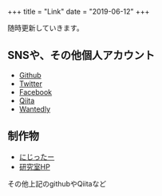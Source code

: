 +++
title = "Link"
date = "2019-06-12"
+++

随時更新していきます。  

## SNSや、その他個人アカウント
- [Github](https://github.com/hyo07)
- [Twitter](https://twitter.com/hyo_07)
- [Facebook](https://www.facebook.com/yutaka727)
- [Qiita](https://qiita.com/hyo_07)
- [Wantedly](https://www.wantedly.com/users/77358513)


## 制作物
- [にじったー](https://nijitter.com)
- [研究室HP](https://fujihalab.netlify.com/)

その他上記のgithubやQiitaなど
